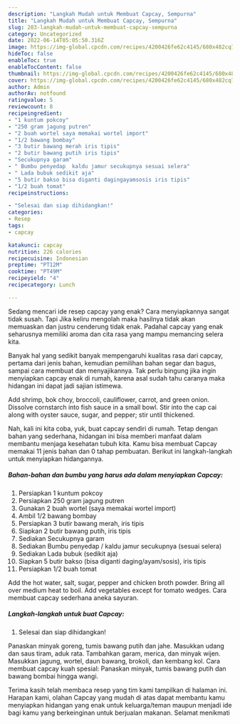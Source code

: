```yaml
---
description: "Langkah Mudah untuk Membuat Capcay, Sempurna"
title: "Langkah Mudah untuk Membuat Capcay, Sempurna"
slug: 203-langkah-mudah-untuk-membuat-capcay-sempurna
category: Uncategorized
date: 2022-06-14T05:05:50.316Z
image: https://img-global.cpcdn.com/recipes/4200426fe62c4145/680x482cq70/capcay-foto-resep-utama.jpg
hideToc: false
enableToc: true
enableTocContent: false
thumbnail: https://img-global.cpcdn.com/recipes/4200426fe62c4145/680x482cq70/capcay-foto-resep-utama.jpg
cover: https://img-global.cpcdn.com/recipes/4200426fe62c4145/680x482cq70/capcay-foto-resep-utama.jpg
author: Admin
authorAv: notfound
ratingvalue: 5
reviewcount: 8
recipeingredient:
- "1 kuntum pokcoy"
- "250 gram jagung putren"
- "2 buah wortel saya memakai wortel import"
- "1/2 bawang bombay"
- "3 butir bawang merah iris tipis"
- "2 butir bawang putih iris tipis"
- "Secukupnya garam"
- " Bumbu penyedap  kaldu jamur secukupnya sesuai selera"
- " Lada bubuk sedikit aja"
- "5 butir bakso bisa diganti dagingayamsosis iris tipis"
- "1/2 buah tomat"
recipeinstructions:

- "Selesai dan siap dihidangkan!"
categories:
- Resep
tags:
- capcay

katakunci: capcay 
nutrition: 226 calories
recipecuisine: Indonesian
preptime: "PT12M"
cooktime: "PT49M"
recipeyield: "4"
recipecategory: Lunch

---
```



Sedang mencari ide resep capcay yang enak? Cara menyiapkannya sangat tidak susah. Tapi Jika keliru mengolah maka hasilnya tidak akan memuaskan dan justru cenderung tidak enak. Padahal capcay yang enak seharusnya memiliki aroma dan cita rasa yang mampu memancing selera kita.


Banyak hal yang sedikit banyak mempengaruhi kualitas rasa dari capcay, pertama dari jenis bahan, kemudian pemilihan bahan segar dan bagus, sampai cara membuat dan menyajikannya. Tak perlu bingung jika ingin menyiapkan capcay enak di rumah, karena asal sudah tahu caranya maka hidangan ini dapat jadi sajian istimewa.

Add shrimp, bok choy, broccoli, cauliflower, carrot, and green onion. Dissolve cornstarch into fish sauce in a small bowl. Stir into the cap cai along with oyster sauce, sugar, and pepper; stir until thickened.


Nah, kali ini kita coba, yuk, buat capcay sendiri di rumah. Tetap dengan bahan yang sederhana, hidangan ini bisa memberi manfaat dalam membantu menjaga kesehatan tubuh kita. Kamu bisa membuat Capcay memakai 11 jenis bahan dan 0 tahap pembuatan. Berikut ini langkah-langkah untuk menyiapkan hidangannya.

<!--inarticleads1-->

##### Bahan-bahan dan bumbu yang harus ada dalam menyiapkan Capcay:

1. Persiapkan 1 kuntum pokcoy
1. Persiapkan 250 gram jagung putren
1. Gunakan 2 buah wortel (saya memakai wortel import)
1. Ambil 1/2 bawang bombay
1. Persiapkan 3 butir bawang merah, iris tipis
1. Siapkan 2 butir bawang putih, iris tipis
1. Sediakan Secukupnya garam
1. Sediakan  Bumbu penyedap / kaldu jamur secukupnya (sesuai selera)
1. Sediakan  Lada bubuk (sedikit aja)
1. Siapkan 5 butir bakso (bisa diganti daging/ayam/sosis), iris tipis
1. Persiapkan 1/2 buah tomat


Add the hot water, salt, sugar, pepper and chicken broth powder. Bring all over medium heat to boil. Add vegetables except for tomato wedges. Cara membuat capcay sederhana aneka sayuran. 

<!--inarticleads2-->

##### Langkah-langkah untuk buat Capcay:


1. Selesai dan siap dihidangkan!

Panaskan minyak goreng, tumis bawang putih dan jahe. Masukkan udang dan saus tiram, aduk rata. Tambahkan garam, merica, dan minyak wijen. Masukkan jagung, wortel, daun bawang, brokoli, dan kembang kol. Cara membuat capcay kuah spesial: Panaskan minyak, tumis bawang putih dan bawang bombai hingga wangi. 

Terima kasih telah membaca resep yang tim kami tampilkan di halaman ini. Harapan kami, olahan Capcay yang mudah di atas dapat membantu kamu menyiapkan hidangan yang enak untuk keluarga/teman maupun menjadi ide bagi kamu yang berkeinginan untuk berjualan makanan. Selamat menikmati
